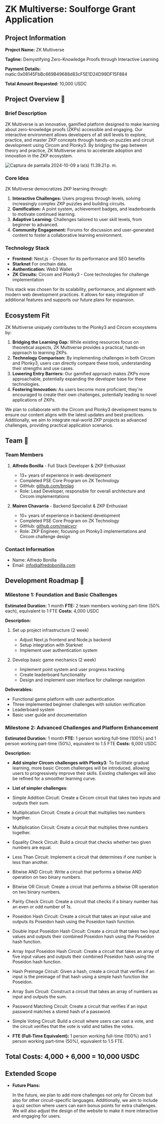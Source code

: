 # ZK Multiverse: Soulforge Grant Application

## Project Information

**Project Name:** ZK Multiverse

**Tagline:** Demystifying Zero-Knowledge Proofs through Interactive Learning

**Payment Details:** matic:0x08145FbBc669B49688d83cF5E1D24D99DF15F884

**Total Amount Requested:** 10,000 USDC

## Project Overview 📄

### Brief Description

ZK Multiverse is an innovative, gamified platform designed to make learning about zero-knowledge proofs (ZKPs) accessible and engaging. Our interactive environment allows developers of all skill levels to explore, practice, and master ZKP concepts through hands-on puzzles and circuit development using Circom and Plonky3. By bridging the gap between theory and practice, ZK Multiverse aims to accelerate adoption and innovation in the ZKP ecosystem.

![Captura de pantalla 2024-10-09 a la(s) 11.39.21 p. m.](https://hackmd.io/_uploads/SkesOkr1Jl.png)


### Core Idea

ZK Multiverse democratizes ZKP learning through:

1. **Interactive Challenges:** Users progress through levels, solving increasingly complex ZKP puzzles and building circuits.
2. **Gamification:** A point system, achievement badges, and leaderboards to motivate continued learning.
3. **Adaptive Learning:** Challenges tailored to user skill levels, from beginner to advanced.
4. **Community Engagement:** Forums for discussion and user-generated content to foster a collaborative learning environment.

### Technology Stack

- **Frontend:** Next.js - Chosen for its performance and SEO benefits
- **Starknet** For onchain data.
- **Authentication:** Web3 Wallet
- **ZK Circuits:** Circom and Plonky3 - Core technologies for challenge implementation

This stack was chosen for its scalability, performance, and alignment with modern web development practices. It allows for easy integration of additional features and supports our future plans for expansion.

## Ecosystem Fit

ZK Multiverse uniquely contributes to the Plonky3 and Circom ecosystems by:

1. **Bridging the Learning Gap:** While existing resources focus on theoretical aspects, ZK Multiverse provides a practical, hands-on approach to learning ZKPs.
2. **Technology Comparison:** By implementing challenges in both Circom and Plonky3, users can directly compare these tools, understanding their strengths and use cases.
3. **Lowering Entry Barriers:** Our gamified approach makes ZKPs more approachable, potentially expanding the developer base for these technologies.
4. **Fostering Innovation:** As users become more proficient, they're encouraged to create their own challenges, potentially leading to novel applications of ZKPs.

We plan to collaborate with the Circom and Plonky3 development teams to ensure our content aligns with the latest updates and best practices. Additionally, we aim to integrate real-world ZKP projects as advanced challenges, providing practical application scenarios.

## Team 👥

### Team Members

1. **Alfredo Bonilla** - Full Stack Developer & ZKP Enthusiast
   - 13+ years of experience in web development
   - Completed PSE Core Program on ZK Technology
   - GitHub: [github.com/brolag](https://github.com/brolag)
   - Role: Lead Developer, responsible for overall architecture and Circom implementations

2. **Mairen Chavarría** - Backend Specialist & ZKP Enthusiast
   - 10+ years of experience in backend development
   - Completed PSE Core Program on ZK Technology
   - GitHub: [github.com/maicvcr](https://github.com/maicvcr)
   - Role: ZKP Engineer, focusing on Plonky3 implementations and Circom challenge design

### Contact Information

- Name: Alfredo Bonilla
- Email: info@alfredobonilla.com

## Development Roadmap 📖

### Milestone 1: Foundation and Basic Challenges

**Estimated Duration:** 1 month
**FTE:** 2 team members working part-time (50% each), equivalent to 1 FTE
**Costs:** 4,000 USDC

**Description:**

1. Set up project infrastructure (2 week)
   - Adjust Next.js frontend and Node.js backend
   - Setup integration with Starknet
   - Implement user authentication system

2. Develop basic game mechanics (2 week)
   - Implement point system and user progress tracking
   - Create leaderboard functionality
   - Design and implement user interface for challenge navigation

**Deliverables:**
- Functional game platform with user authentication
- Three implemented beginner challenges with solution verification
- Leaderboard system
- Basic user guide and documentation


### Milestone 2: Advanced Challenges and Platform Enhancement

**Estimated Duration:** 1 month
**FTE:** 1 person working full-time (100%) and 1 person working part-time (50%), equivalent to 1.5 FTE
**Costs:** 6,000 USDC

**Description:**


-  **Add simpler Circom challenges with Plonky3**: To facilitate gradual learning, more basic Circom challenges will be introduced, allowing users to progressively improve their skills. Existing challenges will also be refined for a smoother learning curve.

-  **List of simpler challenges**:

- Simple Addition Circuit: Create a Circom circuit that takes two inputs and outputs their sum.
- Multiplication Circuit: Create a circuit that multiplies two numbers together.
- Multiplication Circuit: Create a circuit that multiplies three numbers together.
- Equality Check Circuit: Build a circuit that checks whether two given numbers are equal.
- Less Than Circuit: Implement a circuit that determines if one number is less than another.
- Bitwise AND Circuit: Write a circuit that performs a bitwise AND operation on two binary numbers.
- Bitwise OR Circuit: Create a circuit that performs a bitwise OR operation on two binary numbers.
- Parity Check Circuit: Create a circuit that checks if a binary number has an even or odd number of 1s.
- Poseidon Hash Circuit: Create a circuit that takes an input value and outputs its Poseidon hash using the Poseidon hash function.
- Double Input Poseidon Hash Circuit: Create a circuit that takes two input values and outputs their combined Poseidon hash using the Poseidon hash function.
- Array Input Poseidon Hash Circuit: Create a circuit that takes an array of five input values and outputs their combined Poseidon hash using the Poseidon hash function.
- Hash Preimage Circuit: Given a hash, create a circuit that verifies if an input is the preimage of that hash using a simple hash function like Poseidon.
- Array Sum Circuit: Construct a circuit that takes an array of numbers as input and outputs the sum.
- Password Matching Circuit: Create a circuit that verifies if an input password matches a stored hash of a password.
- Simple Voting Circuit: Build a circuit where users can cast a vote, and the circuit verifies that the vote is valid and tallies the votes.

-  **FTE (Full-Time Equivalent):** 1 person working full-time (100%) and 1 person working part-time (50%), equivalent to 1.5 FTE.

## Total Costs: 4,000 + 6,000 = 10,000 USDC

## Extended Scope

-  **Future Plans:** 

   In the future, we plan to add more challenges not only for Circom but also for other circuit-specific languages. Additionally, we aim to include a quiz section where users can earn bonus points for extra challenges.  
   We will also adjust the design of the website to make it more interactive and engaging for users.